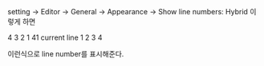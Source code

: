 setting -> Editor -> General -> Appearance -> Show line numbers: Hybrid
이렇게 하면

4
3
2
1
41 current line
1
2
3
4

이런식으로 line number를 표시해준다.



